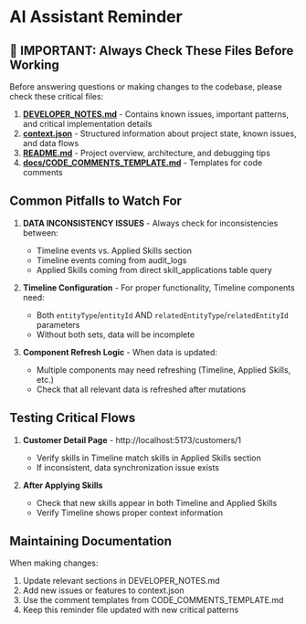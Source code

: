 # AI Assistant Reminder

## 🚨 IMPORTANT: Always Check These Files Before Working

Before answering questions or making changes to the codebase, please check these critical files:

1. **[DEVELOPER_NOTES.md](/DEVELOPER_NOTES.md)** - Contains known issues, important patterns, and critical implementation details
2. **[context.json](/context.json)** - Structured information about project state, known issues, and data flows
3. **[README.md](/README.md)** - Project overview, architecture, and debugging tips
4. **[docs/CODE_COMMENTS_TEMPLATE.md](/docs/CODE_COMMENTS_TEMPLATE.md)** - Templates for code comments

## Common Pitfalls to Watch For

1. **DATA INCONSISTENCY ISSUES** - Always check for inconsistencies between:
   - Timeline events vs. Applied Skills section
   - Timeline events coming from audit_logs
   - Applied Skills coming from direct skill_applications table query

2. **Timeline Configuration** - For proper functionality, Timeline components need:
   - Both `entityType`/`entityId` AND `relatedEntityType`/`relatedEntityId` parameters
   - Without both sets, data will be incomplete

3. **Component Refresh Logic** - When data is updated:
   - Multiple components may need refreshing (Timeline, Applied Skills, etc.)
   - Check that all relevant data is refreshed after mutations

## Testing Critical Flows

1. **Customer Detail Page** - http://localhost:5173/customers/1
   - Verify skills in Timeline match skills in Applied Skills section
   - If inconsistent, data synchronization issue exists

2. **After Applying Skills**
   - Check that new skills appear in both Timeline and Applied Skills
   - Verify Timeline shows proper context information

## Maintaining Documentation

When making changes:

1. Update relevant sections in DEVELOPER_NOTES.md
2. Add new issues or features to context.json
3. Use the comment templates from CODE_COMMENTS_TEMPLATE.md
4. Keep this reminder file updated with new critical patterns 